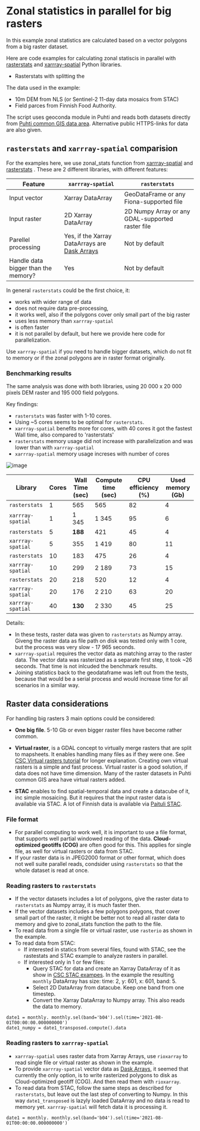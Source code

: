 # Zonal statistics in parallel for big rasters

In this example zonal statistics are calculated based on a vector polygons from a big raster dataset. 

Here are code examples for calculating zonal statiscis in parallel with [rasterstats](rasterstats) and [xarrray-spatial](xarray-spatial) Python libraries.
* Rasterstats with splitting the 

The data used in the example:
* 10m DEM from NLS (or Sentinel-2 11-day data mosaics from STAC)
* Field parces from Finnish Food Authority.

The script uses geoconda module in Puhti and reads both datasets directly from [Puhti common GIS data area](https://docs.csc.fi/data/datasets/spatial-data-in-csc-computing-env/#spatial-data-in-puhti). Alternative public HTTPS-links for data are also given.

## `rasterstats` and `xarrray-spatial` comparision

For the examples here, we use zonal_stats function from [xarrray-spatial](https://xarray-spatial.readthedocs.io/en/stable/user_guide/zonal.html#Zonal-Statistics) and [rasterstats](https://pythonhosted.org/rasterstats/manual.html#zonal-statistics) . These are 2 different libraries, with different features:

| Feature    | `xarrray-spatial` | `rasterstats`
| -------- | ------- | ------- |
| Input vector  | Xarray DataArray  | GeoDataFrame or any Fiona-supported file |
| Input raster | 2D Xarray DataArray | 2D Numpy Array or any GDAL-supported raster file |
| Parellel processing    | Yes, if the Xarray DataArrays are [Dask Arrays](https://docs.xarray.dev/en/stable/user-guide/dask.html)    | Not by default |
| Handle data bigger than the memory? | Yes | Not by default | 

In general `rasterstats` could be the first choice, it:
* works with wider range of data
* does not require data pre-processing,
* it works well, also if the polygons cover only small part of the big raster
* uses less memory than `xarrray-spatial`
* is often faster
* it is not parallel by default, but here we provide here code for parallelization.
  
Use `xarrray-spatial` if you need to handle bigger datasets, which do not fit to memory or if the zonal polygons are in raster format originally.


### Benchmarking results

The same analysis was done with both libraries, using 20 000 x 20 000 pixels DEM raster and 195 000 field polygons.

Key findings:
* `rasterstats` was faster with 1-10 cores.
* Using ~5 cores seems to be optimal for `rasterstats`.
* `xarrray-spatial` benefits more for cores, with 40 cores it got the fastest Wall time, also compared to 'rasterstats'
* `rasterstats` memory usage did not increase with parallelization and was lower than with `xarrray-spatial`
* `xarrray-spatial` memory usage increses with number of cores
  
![image](https://github.com/user-attachments/assets/6d3f2aba-fca2-447c-9e1e-5106c51bcf28)

| Library | Cores | Wall Time (sec) | Compute time (sec) | CPU efficiency (%) | Used memory (Gb)|
| -------- | ------- | ------- | ------- | ------- | ------- |
| `rasterstats` | 1| 565 | 565 | 82 | 4 | 
| `xarrray-spatial` | 1 | 1 345 | 1 345 | 95 | 6 |
| `rasterstats` | 5| **188** | 421 | 45 | 4 | 
| `xarrray-spatial` | 5 | 355 | 1 419 |  80 | 11 |
| `rasterstats` | 10| 183 | 475 | 26 | 4 | 
| `xarrray-spatial` | 10 | 299 | 2 189 | 73 | 15 |
| `rasterstats` | 20| 218 | 520 | 12 | 4 | 
| `xarrray-spatial` | 20 | 176 | 2 210 | 63 | 20 |
| `xarrray-spatial` | 40 | **130** | 2 330 | 45 | 25 |

Details:
* In these tests, raster data was given to `rasterstats` as Numpy array. Giveng the raster data as file path on disk was tested only with 1 core, but the process was very slow - 17 965 seconds. 
* `xarrray-spatial` requires the vector data as matching array to the raster data. The vector data was rasterized as a separate first step, it took ~26 seconds. That time is not inlcuded the benchmark results.
* Joining statistics back to the geodataframe was left out from the tests, because that would be a serial process and would increase time for all scenarios in a similar way.

## Raster data considerations

For handling big rasters 3 main options could be considered:

* **One big file**. 5-10 Gb or even bigger raster files have become rather common. 

* **Virtual raster**, is a GDAL concept to virtually merge rasters that are split to mapsheets. It enables handling many files as if they were one. See [CSC Virtual rasters tutorial](https://docs.csc.fi/support/tutorials/gis/virtual-rasters/) for longer explanation. Creating own virtual rasters is a simple and fast process. Virtual raster is a good solution, if data does not have time dimension. Many of the raster datasets in Puhti common GIS area have virtual rasters added.

* **STAC** enables to find spatial-temporal data and create a datacube of it, inc simple mosaicing. But it requires that the input raster data is available via STAC. A lot of Finnish data is available via [Paituli STAC](https://paituli.csc.fi/stac.html). 

### File format
* For parallel computing to work well, it is important to use a file format, that supports well partial windowed reading of the data. **Cloud-optimized geotiffs (COG)** are often good for this. This applies for single file, as well for virtual rasters or data from STAC.
* If your raster data is in JPEG2000 format or other format, which does not well suite parallel reads, condsider using `rasterstats` so that the whole dataset is read at once.

### Reading rasters to `rasterstats`

* If the vector datasets includes a lot of polygons, give the raster data to `rasterstats` as Numpy array, it is much faster then.
* If the vector datasets includes a few polygons polygons, that cover small part of the raster, it might be better not to read all raster data to memory and give to zonal_stats function the path to the file.
* To read data from a single file or virtual raster, use `rasterio` as shown in the example.
* To read data from STAC:
  * If interested in statics from several files, found with STAC, see the rastestats and STAC example to analyze rasters in parallel.
  * If interested only in 1 or few files:
     * Query STAC for data and create an Xarray DataArray of it as show in [CSC STAC exampes](../STAC). In the example the resulting `monthly` DataArray has size: time: 2, y: 601, x: 601, band: 5.
     * Select 2D DataArray from datacube. Keep one band from one timestep.
     * Convert the Xarray DataArray to Numpy array. This also reads the data to memory.

```
date1 = monthly. monthly.sel(band='b04').sel(time='2021-08-01T00:00:00.000000000')
date1_numpy = date1_transposed.compute().data
```

### Reading rasters to `xarrray-spatial`
* `xarrray-spatial` uses raster data from Xarray Arrays, use `rioxarray` to read single file or virtual raster as shown in the example.
* To provide `xarrray-spatial` vector data as [Dask Arrays](https://docs.xarray.dev/en/stable/user-guide/dask.html), it seemed that currently the only option, is to write rasterized polygons to disk as Cloud-optimized geotiff (COG). And then read them with `rioxarray`.
* To read data from STAC, follow the same steps as described for `rasterstats`, but leave out the last step of converting to Numpy. In this way `date1_transposed` is lazyly loaded DataArray and no data is read to memory yet. `xarrray-spatial` will fetch data it is processing it.

```
date1 = monthly. monthly.sel(band='b04').sel(time='2021-08-01T00:00:00.000000000')
```
